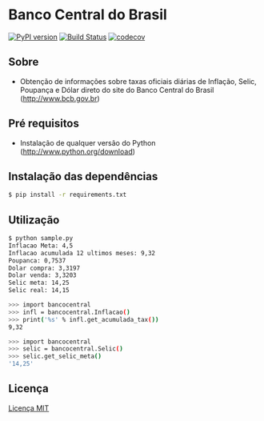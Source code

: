 # Banco Central do Brasil

[![PyPI version](https://badge.fury.io/py/bancocentralbrasil.svg?1.0)](https://pypi.python.org/pypi/bancocentralbrasil/1.0)
[![Build Status](https://travis-ci.org/leogregianin/bancocentralbrasil.svg)](https://travis-ci.org/leogregianin/bancocentralbrasil)
[![codecov](https://codecov.io/gh/leogregianin/bancocentralbrasil/branch/master/graph/badge.svg)](https://codecov.io/gh/leogregianin/bancocentralbrasil)

Sobre
-------

  * Obtenção de informações sobre taxas oficiais diárias de Inflação, Selic, Poupança e Dólar direto do site do Banco Central do Brasil (http://www.bcb.gov.br)
   
Pré requisitos
-------

  * Instalação de qualquer versão do Python (http://www.python.org/download)
  
Instalação das dependências
-------

```bash
$ pip install -r requirements.txt
```

Utilização
-------

```bash
$ python sample.py
Inflacao Meta: 4,5
Inflacao acumulada 12 ultimos meses: 9,32
Poupanca: 0,7537
Dolar compra: 3,3197
Dolar venda: 3,3203
Selic meta: 14,25
Selic real: 14,15
```

```bash
>>> import bancocentral
>>> infl = bancocentral.Inflacao()
>>> print('%s' % infl.get_acumulada_tax())
9,32
```

```bash
>>> import bancocentral
>>> selic = bancocentral.Selic()
>>> selic.get_selic_meta()
'14,25'
```

Licença
-------

[Licença MIT](LICENSE)
